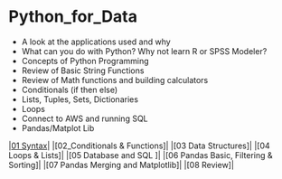 # Python_for_Data
* A look at the applications used and why
* What can you do with Python? Why not learn R or SPSS Modeler?
* Concepts of Python Programming
* Review of Basic String Functions
* Review of Math functions and building calculators
* Conditionals (if then else)
* Lists, Tuples, Sets, Dictionaries
* Loops
* Connect to AWS and running SQL
* Pandas/Matplot Lib

|[01 Syntax](https://github.com/Morrisdata/Python_for_Data/blob/master/01_Py4D_syntax.py)|
|[02_Conditionals & Functions]|
|[03 Data Structures]|
|[04 Loops & Lists]|
|[05 Database and SQL  ]|
|[06 Pandas Basic, Filtering & Sorting]|
|[07 Pandas Merging and Matplotlib]|
|[08 Review]|
